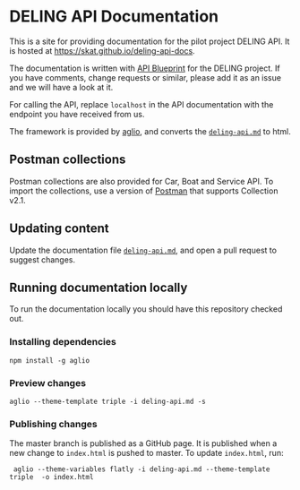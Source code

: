 # DELING API Documentation

This is a site for providing documentation for the pilot project DELING API. It is hosted at https://skat.github.io/deling-api-docs.

The documentation is written with [API Blueprint](https://apiblueprint.org/) for the DELING project. If you have comments, change requests or similar, please add it as an issue and we will have a look at it.

For calling the API, replace `localhost` in the API documentation with the endpoint you have received from us.

The framework is provided by [aglio](https://github.com/danielgtaylor/aglio), and converts the [`deling-api.md`](deling-api.md) to html.

## Postman collections
Postman collections are also provided for Car, Boat and Service API. To import the collections, use a version of [Postman](https://www.getpostman.com/) that supports Collection v2.1.

## Updating content

Update the documentation file [`deling-api.md`](deling-api.md), and open a pull request to suggest changes.

## Running documentation locally

To run the documentation locally you should have this repository checked out.

### Installing dependencies
```
npm install -g aglio
```

### Preview changes
```
aglio --theme-template triple -i deling-api.md -s
```
### Publishing changes
The master branch is published as a GitHub page. It is published when a new change to `index.html` is pushed to master. To update `index.html`, run:
```
 aglio --theme-variables flatly -i deling-api.md --theme-template triple  -o index.html
```
